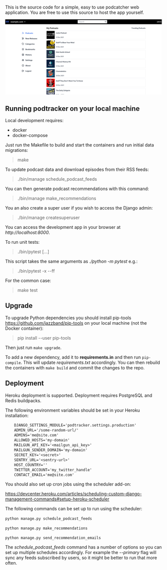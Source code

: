 This is the source code for a simple, easy to use podcatcher web application. You are free to use this source to host the app yourself.

![desktop](/screenshots/desktop.png?raw=True)

## Running podtracker on your local machine

Local development requires:

* docker
* docker-compose

Just run the Makefile to build and start the containers and run initial data migrations:

> make

To update podcast data and download episodes from their RSS feeds:

> ./bin/manage schedule_podcast_feeds

You can then generate podcast recommendations with this command:

> ./bin/manage make_recommendations

You an also create a super user if you wish to access the Django admin:

> ./bin/manage createsuperuser

You can access the development app in your browser at _http://localhost:8000_.

To run unit tests:

> ./bin/pytest [...]

This script takes the same arguments as _./python -m pytest_ e.g.:

> ./bin/pytest -x --ff

For the common case:

> make test

## Upgrade

To upgrade Python dependencies you should install pip-tools https://github.com/jazzband/pip-tools on your local machine (not the Docker container):

> pip install --user pip-tools

Then just run `make upgrade`.

To add a new dependency, add it to **requirements.in** and then run `pip-compile`. This will update *requirements.txt* accordingly. You can then rebuild the containers with `make build` and commit the changes to the repo.

## Deployment

Heroku deployment is supported. Deployment requires PostgreSQL and Redis buildpacks.

The following environment variables should be set in your Heroku installation:

```
    DJANGO_SETTINGS_MODULE='podtracker.settings.production'
    ADMIN_URL='/some-random-url/'
    ADMINS='me@site.com'
    ALLOWED_HOSTS='my-domain'
    MAILGUN_API_KEY='<mailgun_api_key>'
    MAILGUN_SENDER_DOMAIN='my-domain'
    SECRET_KEY='<secret>'
    SENTRY_URL='<sentry-url>'
    HOST_COUNTRY=''
    TWITTER_ACCOUNT='my_twitter_handle'
    CONTACT_EMAIL='me@site.com'
```

You should also set up cron jobs using the scheduler add-on:

https://devcenter.heroku.com/articles/scheduling-custom-django-management-commands#setup-heroku-scheduler

The following commands can be set up to run using the scheduler:

`python manage.py schedule_podcast_feeds`

`python manage.py make_recommendations`

`python manage.py send_recommendation_emails`

The _schedule_podcast_feeds_ command has a number of options so you can set up multiple schedules accordingly. For example the _--primary_ flag will sync any feeds subscribed by users, so it might be better to run that more often.
